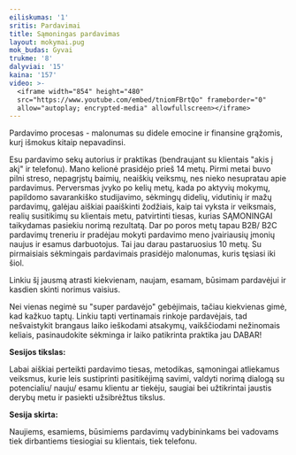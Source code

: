```yaml
---
eiliskumas: '1'
sritis: Pardavimai
title: Sąmoningas pardavimas
layout: mokymai.pug
mok_budas: Gyvai
trukme: '8'
dalyviai: '15'
kaina: '157'
video: >-
  <iframe width="854" height="480"
  src="https://www.youtube.com/embed/tniomFBrtQo" frameborder="0"
  allow="autoplay; encrypted-media" allowfullscreen></iframe>
---
```

Pardavimo procesas - malonumas su didele emocine ir finansine grąžomis, kurį išmokus kitaip nepavadinsi.

Esu pardavimo sekų autorius ir praktikas (bendraujant su klientais "akis į akį" ir telefonu). Mano kelionė prasidėjo prieš 14 metų. Pirmi metai buvo pilni streso, nepagrįstų baimių, neaiškių veiksmų, nes nieko nesupratau apie pardavimus. Perversmas įvyko po kelių metų, kada po aktyvių mokymų, papildomo savarankiško studijavimo, sėkmingų didelių, vidutinių ir mažų pardavimų, galėjau aiškiai paaiškinti žodžiais, kaip tai vyksta ir veiksmais, realių susitikimų su klientais metu, patvirtinti tiesas, kurias SĄMONINGAI taikydamas pasiekiu norimą rezultatą.<!--more--> Dar po poros metų tapau B2B/ B2C pardavimų treneriu ir pradėjau mokyti pardavimo meno įvairiausių įmonių naujus ir esamus darbuotojus. Tai jau darau pastaruosius 10 metų. Su pirmaisiais sėkmingais pardavimais prasidėjo malonumas, kuris tęsiasi iki šiol.

Linkiu šį jausmą atrasti kiekvienam, naujam, esamam, būsimam pardavėjui ir kasdien skinti norimus vaisius.

Nei vienas negimė su "super pardavėjo" gebėjimais, tačiau kiekvienas gimė, kad kažkuo taptų. Linkiu tapti vertinamais rinkoje pardavėjais, tad nešvaistykit brangaus laiko ieškodami atsakymų, vaikščiodami nežinomais keliais, pasinaudokite sėkminga ir laiko patikrinta praktika jau DABAR!

**Sesijos tikslas:**

Labai aiškiai perteikti pardavimo tiesas, metodikas, sąmoningai atliekamus veiksmus, kurie leis sustiprinti pasitikėjimą savimi, valdyti norimą dialogą su potencialiu/ nauju/ esamu klientu ar tiekėju, saugiai bei užtikrintai jaustis derybų metu ir pasiekti užsibrėžtus tikslus.

**Sesija skirta:**

Naujiems, esamiems, būsimiems pardavimų vadybininkams bei vadovams tiek dirbantiems tiesiogiai su klientais, tiek telefonu.
